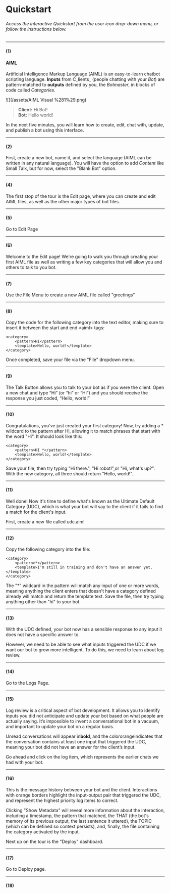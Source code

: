 # Quickstart

###### Access the interactive Quickstart from the user icon drop-down menu, or follow the instructions below.

---

#### \(1\)

#### AIML

Artificial Intelligence Markup Language \(AIML\) is an easy-to-learn chatbot scripting language. **Inputs** from C_lients_ \(people chatting with your _Bot_\) are pattern-matched to **outputs** defined by you, the _Botmaster_, in blocks of code called _Categories_.

![](/assets/AIML Visual %281%29.png)

> **Client:** Hi Bot!  
> **Bot:** Hello world!

In the next five minutes, you will learn how to create, edit, chat with, update, and publish a bot using this interface.

---

#### \(2\)

First, create a new bot, name it, and select the language \(AIML can be written in any natural language\). You will have the option to add _Content_ like Small Talk, but for now, select the "Blank Bot" option.

---

#### \(4\)

The first stop of the tour is the Edit page, where you can create and edit AIML files, as well as the other major types of bot files.

---

#### \(5\)

Go to Edit Page

---

#### \(6\)

Welcome to the Edit page! We're going to walk you through creating your first AIML file as well as writing a few key categories that will allow you and others to talk to you bot.

---

#### \(7\)

Use the File Menu to create a new AIML file called "greetings"

---

#### \(8\)

Copy the code for the following category into the text editor, making sure to insert it between the start and end &lt;aiml&gt; tags:

```
<category>
    <pattern>HI</pattern>
    <template>Hello, world!</template>
</category>
```

Once completed, save your file via the "File" dropdown menu.

---

#### \(9\)

The Talk Button allows you to talk to your bot as if you were the client. Open a new chat and type “Hi” \(or “hi” or “HI”\) and you should receive the response you just coded, “Hello, world!”

---

#### \(10\)

Congratulations, you've just created your first category! Now, try adding a \* wildcard to the pattern after HI, allowing it to match phrases that start with the word "Hi". It should look like this:

```
<category>
    <pattern>HI *</pattern>
    <template>Hello, world!</template>
</category>
```

Save your file, then try typing "Hi there.", "Hi robot!",or "Hi, what's up?". With the new category, all three should return "Hello, world!".

---

#### \(11\)

Well done! Now it's time to define what's known as the Ultimate Default Category \(UDC\), which is what your bot will say to the client if it fails to find a match for the client's input.

First, create a new file called udc.aiml

---

#### \(12\)

Copy the following category into the file:

```
<category>
    <pattern>*</pattern>
    <template>I'm still in training and don't have an answer yet.</template>
</category>
```

The "\*" wildcard in the pattern will match any input of one or more words, meaning anything the client enters that doesn't have a category defined already will match and return the template text. Save the file, then try typing anything other than "hi" to your bot.

---

#### \(13\)

With the UDC defined, your bot now has a sensible response to any input it does not have a specific answer to.

However, we need to be able to see what inputs triggered the UDC if we want our bot to grow more intelligent. To do this, we need to learn about log review.

---

#### \(14\)

Go to the Logs Page.

---

#### \(15\)

Log review is a critical aspect of bot development. It allows you to identify inputs you did not anticipate and update your bot based on what people are actually saying. It’s impossible to invent a conversational bot in a vacuum, and important to update your bot on a regular basis.

Unread conversations will appear in**bold**, and the colororangeindicates that the conversation contains at least one input that triggered the UDC, meaning your bot did not have an answer for the client’s input.

Go ahead and click on the log item, which represents the earlier chats we had with your bot.

---

#### \(16\)

This is the message history between your bot and the client. Interactions with orange borders highlight the input-output pair that triggered the UDC, and represent the highest priority log items to correct.

Clicking "Show Metadata" will reveal more information about the interaction, including a timestamp, the pattern that matched, the THAT \(the bot's memory of its previous output, the last sentence it uttered\), the TOPIC \(which can be defined so context persists\), and, finally, the file containing the category activated by the input.

Next up on the tour is the "Deploy" dashboard.

---

#### \(17\)

Go to Deploy page.

---

#### \(18\)




